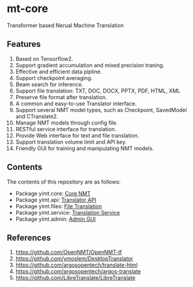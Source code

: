 # mt-core
Transformer based Nerual Machine Translation

## Features
1. Based on Tensorflow2.
2. Support gradient accumulation and mixed precision traning.
3. Effective and efficient data pipline.
4. Support checkpoint averaging.
5. Beam search for inference.
6. Support file translation: TXT, DOC, DOCX, PPTX, PDF, HTML, XML
7. Preserve file format after translation.
8. A common and easy-to-use Translator interface.
9. Support several NMT model types, such as Checkpoint, SavedModel and CTranslate2.
10. Manage NMT models through config file.
11. RESTful service interface for translation.
12. Provide Web interface for text and file translation.
13. Support translation volume limit and API key.
14. Friendly GUI for training and manipulating NMT models.

## Contents
The contents of this repository are as follows:
+ Package yimt.core: [Core NMT](./yimt/core/README.md)
+ Package yimt.api: [Translator API](./yimt/api/README.md)
+ Package yimt.files: [File Translation](./yimt/files/README.md)
+ Package yimt.service: [Translation Service](./yimt/service/README.md)
+ Package yimt.admin: [Admin GUI](./yimt/admin/README.md)

## References
1. https://github.com/OpenNMT/OpenNMT-tf
2. https://github.com/ymoslem/DesktopTranslator
4. https://github.com/argosopentech/translate-html
5. https://github.com/argosopentech/argos-translate
6. https://github.com/LibreTranslate/LibreTranslate
